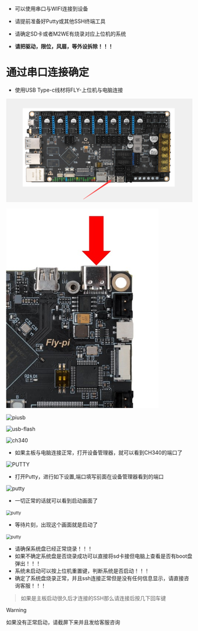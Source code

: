 * 可以使用串口与WIFI连接到设备

* 请提前准备好Putty或其他SSH终端工具

* 请确定SD卡或者M2WE有烧录对应上位机的系统

* **请把驱动，限位，风扇，等外设拆除！！！**

# 通过串口连接确定

* 使用USB Type-c线材将FLY-上位机与电脑连接

<img src="../../images/boards/fly_c8/topc.png" alt="topc" style="zoom:80%;" />

![power2](../../images/boards/fly_pi_v2/power2.jpg)

![piusb](../../images/boards/fly_pi/piusb.png)

![usb-flash](../../images/boards/fly_pi/usb_flash_2.png ":size=50%")

![ch340](../../images/boards/fly_pi_lite2/ch340.png)

* 如果主板与电脑连接正常，打开设备管理器，就可以看到CH340的端口了

![PUTTY](../../images/system/ssh2.png ":no-zooom")

* 打开Putty，进行如下设置,端口填写前面在设备管理器看到的端口

![putty](../../images/system/ssh3.png ":no-zooom")

* 一切正常的话就可以看到启动画面了

<img src="../../images/system/ssh4.png" alt="putty" title=":no-zooom" style="zoom:80%;" />

* 等待片刻，出现这个画面就是启动了

<img src="../../images/system/ssh5.png" alt="putty" title=":no-zooom" style="zoom:80%;" />

* 请确保系统盘已经正常烧录！！！
* 如果不确定系统盘是否烧录成功可以直接将sd卡接但电脑上查看是否有boot盘弹出！！！
* 系统未启动可以按上位机重置键，判断系统是否启动！！！
* 确定了系统盘烧录正常，并且ssh连接正常但是没有任何信息显示，请直接咨询客服！！！

> 如果是主板启动很久后才连接的SSH那么请连接后按几下回车键

> [!Warning]
>
> 如果没有正常启动，请截屏下来并且发给客服咨询
